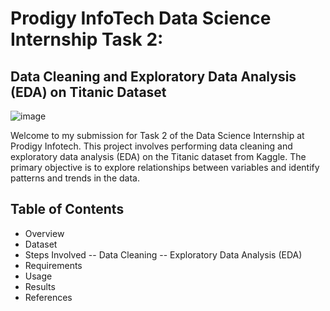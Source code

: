 # Prodigy InfoTech Data Science Internship Task 2:
## Data Cleaning and Exploratory Data Analysis (EDA) on Titanic Dataset
![image](https://github.com/user-attachments/assets/f0b30916-d5c6-4a2f-81bf-e3541df51ce9)


Welcome to my submission for Task 2 of the Data Science Internship at Prodigy Infotech. This project involves performing data cleaning and exploratory data analysis (EDA) on the Titanic dataset from Kaggle. The primary objective is to explore relationships between variables and identify patterns and trends in the data.
## Table of Contents
- Overview
- Dataset
- Steps Involved
  -- Data Cleaning
  -- Exploratory Data Analysis (EDA)
- Requirements
- Usage
- Results
- References

